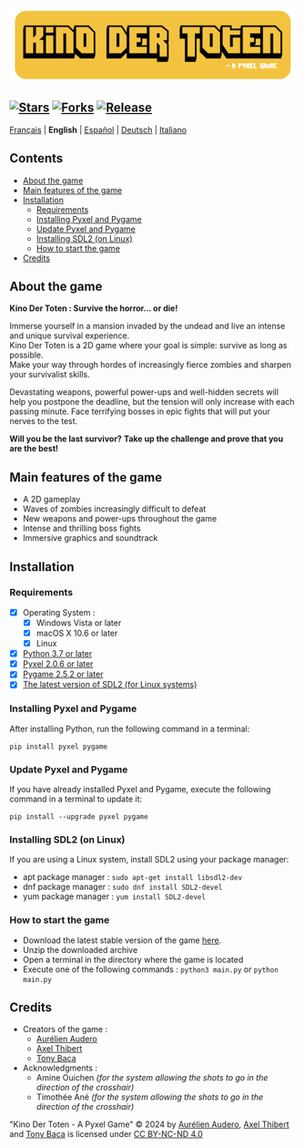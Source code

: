 <img src="Images/Readme-Title.png" width="525vw">

[![Stars](https://img.shields.io/github/stars/AurelienAudero/KinoDerToten-Projet-Pyxel?label=Stars)](https://github.com/AurelienAudero/KinoDerToten-Projet-Pyxel/stargazers)
[![Forks](https://img.shields.io/badge/Forks-not%20authorized%20(see%20license%20for%20more%20info)-red)](LICENSE)
[![Release](https://img.shields.io/github/v/release/AurelienAudero/KinoDerToten-Projet-Pyxel?label=Download)](https://github.com/AurelienAudero/KinoDerToten-Projet-Pyxel/releases/latest)
-----

[Français](README.md) | **English** | [Español](README_ES.md) | [Deutsch](README_DE.md) | [Italiano](README_IT.md)

## Contents
- [About the game](#about-the-game)
- [Main features of the game](#main-features-of-the-game)
- [Installation](#installation)
    - [Requirements](#requirements)
    - [Installing Pyxel and Pygame](#installing-pyxel-and-pygame)
    - [Update Pyxel and Pygame](#update-pyxel-and-pygame)
    - [Installing SDL2 (on Linux)](#installing-sdl2-on-linux)
    - [How to start the game](#how-to-start-the-game)
- [Credits](#credits)

## About the game
**Kino Der Toten : Survive the horror... or die!**

Immerse yourself in a mansion invaded by the undead and live an intense and unique survival experience.  
Kino Der Toten is a 2D game where your goal is simple: survive as long as possible.  
Make your way through hordes of increasingly fierce zombies and sharpen your survivalist skills.

Devastating weapons, powerful power-ups and well-hidden secrets will help you postpone the deadline, but the tension will only increase with each passing minute. Face terrifying bosses in epic fights that will put your nerves to the test.

**Will you be the last survivor?**
**Take up the challenge and prove that you are the best!**

## Main features of the game
* A 2D gameplay
* Waves of zombies increasingly difficult to defeat
* New weapons and power-ups throughout the game
* Intense and thrilling boss fights
* Immersive graphics and soundtrack

## Installation
### Requirements
- [X] Operating System :
    - [X] Windows Vista or later
    - [X] macOS X 10.6 or later
    - [X] Linux
- [X] [Python 3.7 or later](https://www.python.org/downloads/)
- [X] [Pyxel 2.0.6 or later](#installing-pyxel-and-pygame)
- [X] [Pygame 2.5.2 or later](#installing-pyxel-and-pygame)
- [X] [The latest version of SDL2 (for Linux systems)](#installing-sdl2-on-linux)

### Installing Pyxel and Pygame
After installing Python, run the following command in a terminal:
```
pip install pyxel pygame
```

### Update Pyxel and Pygame
If you have already installed Pyxel and Pygame, execute the following command in a terminal to update it:
```
pip install --upgrade pyxel pygame
```

### Installing SDL2 (on Linux)
If you are using a Linux system, install SDL2 using your package manager:
- apt package manager : `sudo apt-get install libsdl2-dev`  
- dnf package manager : `sudo dnf install SDL2-devel`  
- yum package manager : `yum install SDL2-devel`

### How to start the game
- Download the latest stable version of the game [here](https://github.com/AurelienAudero/KinoDerToten-Projet-Pyxel/releases/latest).
- Unzip the downloaded archive
- Open a terminal in the directory where the game is located
- Execute one of the following commands : `python3 main.py` or `python main.py`

## Credits
- Creators of the game :
    - [Aurélien Audero](https://github.com/AurelienAudero)
    - [Axel Thibert](https://github.com/Oxwerth)
    - [Tony Baca](https://github.com/Thidokachi)
- Acknowledgments :
    - Amine Ouichen *(for the system allowing the shots to go in the direction of the crosshair)*
    - Timothée Ané *(for the system allowing the shots to go in the direction of the crosshair)*

"Kino Der Toten - A Pyxel Game" © 2024 by [Aurélien Audero](https://github.com/AurelienAudero), [Axel Thibert](https://github.com/Oxwerth) and [Tony Baca](https://github.com/Thidokachi) is licensed under [CC BY-NC-ND 4.0](https://github.com/AurelienAudero/KinoDerToten-Projet-Pyxel/blob/main/LICENSE)
